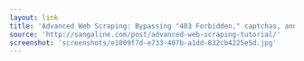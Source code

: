 ```yaml
---
layout: link
title: 'Advanced Web Scraping: Bypassing "403 Forbidden," captchas, and more | sangaline.com'
source: 'http://sangaline.com/post/advanced-web-scraping-tutorial/'
screenshot: 'screenshots/e1009f7d-e733-407b-a1dd-832cb4225e5d.jpg'
---
```


